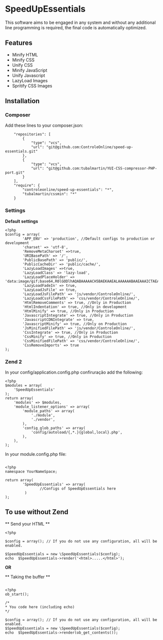 # SpeedUpEssentials #

This software aims to be engaged in any system and without any additional line programming is required, the final code is automatically optimized.

## Features ##
* Minify HTML
* Minify CSS
* Unify CSS
* Minify JavaScript
* Unify Javascript
* LazyLoad Images
* Spritify CSS Images

## Installation ##
### Composer ###
Add these lines to your composer.json:

```
    "repositories": [
        {
            "type": "vcs",
            "url": "git@github.com:ControleOnline/speed-up-essentials.git"
        },
        {
            "type": "vcs",
            "url": "git@github.com:tubalmartin/YUI-CSS-compressor-PHP-port.git"
        }
    ],
    "require": {
        "controleonline/speed-up-essentials": "*",
        "tubalmartin/cssmin": "*"
    }

```


### Settings ###

**Default settings**
```
<?php
$config = array(
        'APP_ENV' => 'production', //Default configs to production or development
        'charset' => 'utf-8',
        'RemoveMetaCharset' =>true,
        'URIBasePath' => '/',
        'PublicBasePath' => 'public/',
        'PublicCacheDir' => 'public/cache/',
        'LazyLoadImages' =>true,
        'LazyLoadClass' => 'lazy-load',
        'LazyLoadPlaceHolder' => 'data:image/gif;base64,R0lGODlhAQABAAAAACH5BAEKAAEALAAAAAABAAEAAAICTAEAOw==',
        'LazyLoadFadeIn' => true,
        'LazyLoadJsFile' => true,
        'LazyLoadJsFilePath' => 'js/vendor/ControleOnline/',
        'LazyLoadCssFilePath' => 'css/vendor/ControleOnline/',
        'HtmlRemoveComments' => true, //Only in Production
        'HtmlIndentation' => true, //Only in development
        'HtmlMinify' => true, //Only in Production
        'JavascriptIntegrate' => true, //Only in Production
        'JavascriptCDNIntegrate' => true,
        'JavascriptMinify' => true, //Only on Production
        'JsMinifiedFilePath' => 'js/vendor/ControleOnline/',
        'CssIntegrate' => true, //Only in Production
        'CssMinify' => true, //Only in Production
        'CssMinifiedFilePath' => 'css/vendor/ControleOnline/',
        'CssRemoveImports' => true
);
```
### Zend 2 ###
In your config/application.config.php confiruração add the following:

```
<?php
$modules = array(
    'SpeedUpEssentials'
);
return array(
    'modules' => $modules,
    'module_listener_options' => array(
        'module_paths' => array(
            './module',
            './vendor',
        ),
        'config_glob_paths' => array(
            'config/autoload/{,*.}{global,local}.php',
        ),
    ),
);
```
In your module.config.php file:

```

<?php
namespace YourNameSpace;

return array(
        'SpeedUpEssentials' => array(
                //Configs of SpeedUpEssentials here
         )
);
```



## To use without Zend ##

** Send your HTML **
```
<?php

$config = array(); // If you do not use any configuration, all will be enabled.

$SpeedUpEssentials = new \SpeedUpEssentials($config);
echo  $SpeedUpEssentials->render('<html>.....</html>');
```

**OR**


** Taking the buffer **
```

<?php
ob_start();

/*
* You code here (including echo)
*/

$config = array(); // If you do not use any configuration, all will be enabled.
$SpeedUpEssentials = new \SpeedUpEssentials($config);
echo  $SpeedUpEssentials->render(ob_get_contents());
```